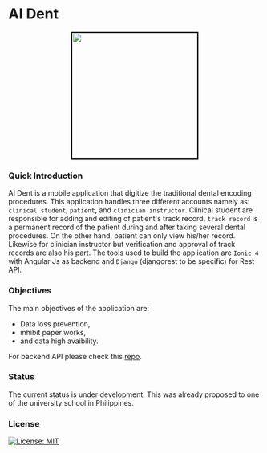 # AI Dent
<p align="center"><img src="https://i.imgur.com/JaDB94m.png" width="250px" style="border: solid 2px black;"></p>

### Quick Introduction
AI Dent is a mobile application that digitize the traditional dental encoding procedures. This application handles three different accounts namely as: `clinical student`, `patient`, and `clinician instructor`. Clinical student are responsible for adding and editing of patient's track record, `track record` is a permanent record of the patient during and after taking several dental procedures. On the other hand, patient can only view his/her record. Likewise for clinician instructor but verification and approval of track records are also his part. The tools used to build the application are `Ionic 4` with Angular Js as backend and `Django` (djangorest to be specific) for Rest API. 

### Objectives
The main objectives of the application are:
- Data loss prevention,
- inhibit paper works, 
- and data high avaibility.


For backend API please check this <a href="https://github.com/king-ds/dental_api">repo</a>.

### Status
The current status is under development. This was already proposed to one of the university school in Philippines.

### License
[![License: MIT](https://img.shields.io/badge/License-MIT-yellow.svg)](https://github.com/king-ds/AI-Dent/blob/master/LICENSE)
